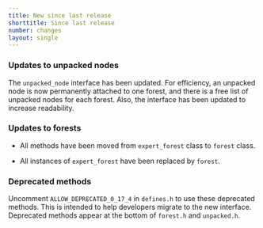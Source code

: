 ```yaml
---
title: New since last release
shorttitle: Since last release
number: changes
layout: single
---
```


### Updates to unpacked nodes

The ```unpacked_node``` interface has been updated.
For efficiency, an unpacked node is now permanently attached to
one forest, and there is a free list of unpacked nodes for each forest.
Also, the interface has been updated to increase readability.


### Updates to forests

* All methods have been moved from ```expert_forest``` class
    to ```forest``` class.

* All instances of ```expert_forest``` have been replaced by ```forest```.


### Deprecated methods

Uncomment ```ALLOW_DEPRECATED_0_17_4``` in ```defines.h```
to use these deprecated methods.
This is intended to help developers migrate to the new interface.
Deprecated methods appear at the bottom of ```forest.h``` and ```unpacked.h```.

